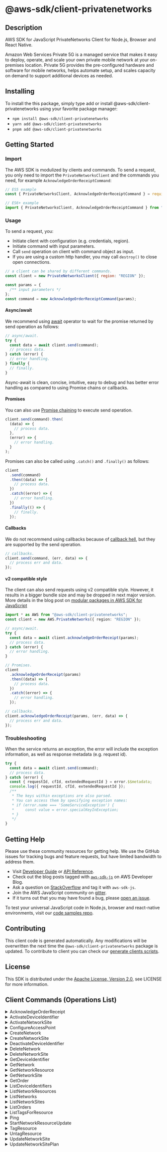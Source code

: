 <!-- generated file, do not edit directly -->

# @aws-sdk/client-privatenetworks

## Description

AWS SDK for JavaScript PrivateNetworks Client for Node.js, Browser and React Native.

<p>Amazon Web Services Private 5G is a managed service that makes it easy to deploy, operate, and scale
your own private mobile network at your on-premises location. Private 5G provides the
pre-configured hardware and software for mobile networks, helps automate setup, and
scales capacity on demand to support additional devices as needed.</p>

## Installing

To install the this package, simply type add or install @aws-sdk/client-privatenetworks
using your favorite package manager:

- `npm install @aws-sdk/client-privatenetworks`
- `yarn add @aws-sdk/client-privatenetworks`
- `pnpm add @aws-sdk/client-privatenetworks`

## Getting Started

### Import

The AWS SDK is modulized by clients and commands.
To send a request, you only need to import the `PrivateNetworksClient` and
the commands you need, for example `AcknowledgeOrderReceiptCommand`:

```js
// ES5 example
const { PrivateNetworksClient, AcknowledgeOrderReceiptCommand } = require("@aws-sdk/client-privatenetworks");
```

```ts
// ES6+ example
import { PrivateNetworksClient, AcknowledgeOrderReceiptCommand } from "@aws-sdk/client-privatenetworks";
```

### Usage

To send a request, you:

- Initiate client with configuration (e.g. credentials, region).
- Initiate command with input parameters.
- Call `send` operation on client with command object as input.
- If you are using a custom http handler, you may call `destroy()` to close open connections.

```js
// a client can be shared by different commands.
const client = new PrivateNetworksClient({ region: "REGION" });

const params = {
  /** input parameters */
};
const command = new AcknowledgeOrderReceiptCommand(params);
```

#### Async/await

We recommend using [await](https://developer.mozilla.org/en-US/docs/Web/JavaScript/Reference/Operators/await)
operator to wait for the promise returned by send operation as follows:

```js
// async/await.
try {
  const data = await client.send(command);
  // process data.
} catch (error) {
  // error handling.
} finally {
  // finally.
}
```

Async-await is clean, concise, intuitive, easy to debug and has better error handling
as compared to using Promise chains or callbacks.

#### Promises

You can also use [Promise chaining](https://developer.mozilla.org/en-US/docs/Web/JavaScript/Guide/Using_promises#chaining)
to execute send operation.

```js
client.send(command).then(
  (data) => {
    // process data.
  },
  (error) => {
    // error handling.
  }
);
```

Promises can also be called using `.catch()` and `.finally()` as follows:

```js
client
  .send(command)
  .then((data) => {
    // process data.
  })
  .catch((error) => {
    // error handling.
  })
  .finally(() => {
    // finally.
  });
```

#### Callbacks

We do not recommend using callbacks because of [callback hell](http://callbackhell.com/),
but they are supported by the send operation.

```js
// callbacks.
client.send(command, (err, data) => {
  // process err and data.
});
```

#### v2 compatible style

The client can also send requests using v2 compatible style.
However, it results in a bigger bundle size and may be dropped in next major version. More details in the blog post
on [modular packages in AWS SDK for JavaScript](https://aws.amazon.com/blogs/developer/modular-packages-in-aws-sdk-for-javascript/)

```ts
import * as AWS from "@aws-sdk/client-privatenetworks";
const client = new AWS.PrivateNetworks({ region: "REGION" });

// async/await.
try {
  const data = await client.acknowledgeOrderReceipt(params);
  // process data.
} catch (error) {
  // error handling.
}

// Promises.
client
  .acknowledgeOrderReceipt(params)
  .then((data) => {
    // process data.
  })
  .catch((error) => {
    // error handling.
  });

// callbacks.
client.acknowledgeOrderReceipt(params, (err, data) => {
  // process err and data.
});
```

### Troubleshooting

When the service returns an exception, the error will include the exception information,
as well as response metadata (e.g. request id).

```js
try {
  const data = await client.send(command);
  // process data.
} catch (error) {
  const { requestId, cfId, extendedRequestId } = error.$$metadata;
  console.log({ requestId, cfId, extendedRequestId });
  /**
   * The keys within exceptions are also parsed.
   * You can access them by specifying exception names:
   * if (error.name === 'SomeServiceException') {
   *     const value = error.specialKeyInException;
   * }
   */
}
```

## Getting Help

Please use these community resources for getting help.
We use the GitHub issues for tracking bugs and feature requests, but have limited bandwidth to address them.

- Visit [Developer Guide](https://docs.aws.amazon.com/sdk-for-javascript/v3/developer-guide/welcome.html)
  or [API Reference](https://docs.aws.amazon.com/AWSJavaScriptSDK/v3/latest/index.html).
- Check out the blog posts tagged with [`aws-sdk-js`](https://aws.amazon.com/blogs/developer/tag/aws-sdk-js/)
  on AWS Developer Blog.
- Ask a question on [StackOverflow](https://stackoverflow.com/questions/tagged/aws-sdk-js) and tag it with `aws-sdk-js`.
- Join the AWS JavaScript community on [gitter](https://gitter.im/aws/aws-sdk-js-v3).
- If it turns out that you may have found a bug, please [open an issue](https://github.com/aws/aws-sdk-js-v3/issues/new/choose).

To test your universal JavaScript code in Node.js, browser and react-native environments,
visit our [code samples repo](https://github.com/aws-samples/aws-sdk-js-tests).

## Contributing

This client code is generated automatically. Any modifications will be overwritten the next time the `@aws-sdk/client-privatenetworks` package is updated.
To contribute to client you can check our [generate clients scripts](https://github.com/aws/aws-sdk-js-v3/tree/main/scripts/generate-clients).

## License

This SDK is distributed under the
[Apache License, Version 2.0](http://www.apache.org/licenses/LICENSE-2.0),
see LICENSE for more information.

## Client Commands (Operations List)

<details>
<summary>
AcknowledgeOrderReceipt
</summary>

[Command API Reference](https://docs.aws.amazon.com/AWSJavaScriptSDK/v3/latest/clients/client-privatenetworks/classes/acknowledgeorderreceiptcommand.html) / [Input](https://docs.aws.amazon.com/AWSJavaScriptSDK/v3/latest/clients/client-privatenetworks/interfaces/acknowledgeorderreceiptcommandinput.html) / [Output](https://docs.aws.amazon.com/AWSJavaScriptSDK/v3/latest/clients/client-privatenetworks/interfaces/acknowledgeorderreceiptcommandoutput.html)

</details>
<details>
<summary>
ActivateDeviceIdentifier
</summary>

[Command API Reference](https://docs.aws.amazon.com/AWSJavaScriptSDK/v3/latest/clients/client-privatenetworks/classes/activatedeviceidentifiercommand.html) / [Input](https://docs.aws.amazon.com/AWSJavaScriptSDK/v3/latest/clients/client-privatenetworks/interfaces/activatedeviceidentifiercommandinput.html) / [Output](https://docs.aws.amazon.com/AWSJavaScriptSDK/v3/latest/clients/client-privatenetworks/interfaces/activatedeviceidentifiercommandoutput.html)

</details>
<details>
<summary>
ActivateNetworkSite
</summary>

[Command API Reference](https://docs.aws.amazon.com/AWSJavaScriptSDK/v3/latest/clients/client-privatenetworks/classes/activatenetworksitecommand.html) / [Input](https://docs.aws.amazon.com/AWSJavaScriptSDK/v3/latest/clients/client-privatenetworks/interfaces/activatenetworksitecommandinput.html) / [Output](https://docs.aws.amazon.com/AWSJavaScriptSDK/v3/latest/clients/client-privatenetworks/interfaces/activatenetworksitecommandoutput.html)

</details>
<details>
<summary>
ConfigureAccessPoint
</summary>

[Command API Reference](https://docs.aws.amazon.com/AWSJavaScriptSDK/v3/latest/clients/client-privatenetworks/classes/configureaccesspointcommand.html) / [Input](https://docs.aws.amazon.com/AWSJavaScriptSDK/v3/latest/clients/client-privatenetworks/interfaces/configureaccesspointcommandinput.html) / [Output](https://docs.aws.amazon.com/AWSJavaScriptSDK/v3/latest/clients/client-privatenetworks/interfaces/configureaccesspointcommandoutput.html)

</details>
<details>
<summary>
CreateNetwork
</summary>

[Command API Reference](https://docs.aws.amazon.com/AWSJavaScriptSDK/v3/latest/clients/client-privatenetworks/classes/createnetworkcommand.html) / [Input](https://docs.aws.amazon.com/AWSJavaScriptSDK/v3/latest/clients/client-privatenetworks/interfaces/createnetworkcommandinput.html) / [Output](https://docs.aws.amazon.com/AWSJavaScriptSDK/v3/latest/clients/client-privatenetworks/interfaces/createnetworkcommandoutput.html)

</details>
<details>
<summary>
CreateNetworkSite
</summary>

[Command API Reference](https://docs.aws.amazon.com/AWSJavaScriptSDK/v3/latest/clients/client-privatenetworks/classes/createnetworksitecommand.html) / [Input](https://docs.aws.amazon.com/AWSJavaScriptSDK/v3/latest/clients/client-privatenetworks/interfaces/createnetworksitecommandinput.html) / [Output](https://docs.aws.amazon.com/AWSJavaScriptSDK/v3/latest/clients/client-privatenetworks/interfaces/createnetworksitecommandoutput.html)

</details>
<details>
<summary>
DeactivateDeviceIdentifier
</summary>

[Command API Reference](https://docs.aws.amazon.com/AWSJavaScriptSDK/v3/latest/clients/client-privatenetworks/classes/deactivatedeviceidentifiercommand.html) / [Input](https://docs.aws.amazon.com/AWSJavaScriptSDK/v3/latest/clients/client-privatenetworks/interfaces/deactivatedeviceidentifiercommandinput.html) / [Output](https://docs.aws.amazon.com/AWSJavaScriptSDK/v3/latest/clients/client-privatenetworks/interfaces/deactivatedeviceidentifiercommandoutput.html)

</details>
<details>
<summary>
DeleteNetwork
</summary>

[Command API Reference](https://docs.aws.amazon.com/AWSJavaScriptSDK/v3/latest/clients/client-privatenetworks/classes/deletenetworkcommand.html) / [Input](https://docs.aws.amazon.com/AWSJavaScriptSDK/v3/latest/clients/client-privatenetworks/interfaces/deletenetworkcommandinput.html) / [Output](https://docs.aws.amazon.com/AWSJavaScriptSDK/v3/latest/clients/client-privatenetworks/interfaces/deletenetworkcommandoutput.html)

</details>
<details>
<summary>
DeleteNetworkSite
</summary>

[Command API Reference](https://docs.aws.amazon.com/AWSJavaScriptSDK/v3/latest/clients/client-privatenetworks/classes/deletenetworksitecommand.html) / [Input](https://docs.aws.amazon.com/AWSJavaScriptSDK/v3/latest/clients/client-privatenetworks/interfaces/deletenetworksitecommandinput.html) / [Output](https://docs.aws.amazon.com/AWSJavaScriptSDK/v3/latest/clients/client-privatenetworks/interfaces/deletenetworksitecommandoutput.html)

</details>
<details>
<summary>
GetDeviceIdentifier
</summary>

[Command API Reference](https://docs.aws.amazon.com/AWSJavaScriptSDK/v3/latest/clients/client-privatenetworks/classes/getdeviceidentifiercommand.html) / [Input](https://docs.aws.amazon.com/AWSJavaScriptSDK/v3/latest/clients/client-privatenetworks/interfaces/getdeviceidentifiercommandinput.html) / [Output](https://docs.aws.amazon.com/AWSJavaScriptSDK/v3/latest/clients/client-privatenetworks/interfaces/getdeviceidentifiercommandoutput.html)

</details>
<details>
<summary>
GetNetwork
</summary>

[Command API Reference](https://docs.aws.amazon.com/AWSJavaScriptSDK/v3/latest/clients/client-privatenetworks/classes/getnetworkcommand.html) / [Input](https://docs.aws.amazon.com/AWSJavaScriptSDK/v3/latest/clients/client-privatenetworks/interfaces/getnetworkcommandinput.html) / [Output](https://docs.aws.amazon.com/AWSJavaScriptSDK/v3/latest/clients/client-privatenetworks/interfaces/getnetworkcommandoutput.html)

</details>
<details>
<summary>
GetNetworkResource
</summary>

[Command API Reference](https://docs.aws.amazon.com/AWSJavaScriptSDK/v3/latest/clients/client-privatenetworks/classes/getnetworkresourcecommand.html) / [Input](https://docs.aws.amazon.com/AWSJavaScriptSDK/v3/latest/clients/client-privatenetworks/interfaces/getnetworkresourcecommandinput.html) / [Output](https://docs.aws.amazon.com/AWSJavaScriptSDK/v3/latest/clients/client-privatenetworks/interfaces/getnetworkresourcecommandoutput.html)

</details>
<details>
<summary>
GetNetworkSite
</summary>

[Command API Reference](https://docs.aws.amazon.com/AWSJavaScriptSDK/v3/latest/clients/client-privatenetworks/classes/getnetworksitecommand.html) / [Input](https://docs.aws.amazon.com/AWSJavaScriptSDK/v3/latest/clients/client-privatenetworks/interfaces/getnetworksitecommandinput.html) / [Output](https://docs.aws.amazon.com/AWSJavaScriptSDK/v3/latest/clients/client-privatenetworks/interfaces/getnetworksitecommandoutput.html)

</details>
<details>
<summary>
GetOrder
</summary>

[Command API Reference](https://docs.aws.amazon.com/AWSJavaScriptSDK/v3/latest/clients/client-privatenetworks/classes/getordercommand.html) / [Input](https://docs.aws.amazon.com/AWSJavaScriptSDK/v3/latest/clients/client-privatenetworks/interfaces/getordercommandinput.html) / [Output](https://docs.aws.amazon.com/AWSJavaScriptSDK/v3/latest/clients/client-privatenetworks/interfaces/getordercommandoutput.html)

</details>
<details>
<summary>
ListDeviceIdentifiers
</summary>

[Command API Reference](https://docs.aws.amazon.com/AWSJavaScriptSDK/v3/latest/clients/client-privatenetworks/classes/listdeviceidentifierscommand.html) / [Input](https://docs.aws.amazon.com/AWSJavaScriptSDK/v3/latest/clients/client-privatenetworks/interfaces/listdeviceidentifierscommandinput.html) / [Output](https://docs.aws.amazon.com/AWSJavaScriptSDK/v3/latest/clients/client-privatenetworks/interfaces/listdeviceidentifierscommandoutput.html)

</details>
<details>
<summary>
ListNetworkResources
</summary>

[Command API Reference](https://docs.aws.amazon.com/AWSJavaScriptSDK/v3/latest/clients/client-privatenetworks/classes/listnetworkresourcescommand.html) / [Input](https://docs.aws.amazon.com/AWSJavaScriptSDK/v3/latest/clients/client-privatenetworks/interfaces/listnetworkresourcescommandinput.html) / [Output](https://docs.aws.amazon.com/AWSJavaScriptSDK/v3/latest/clients/client-privatenetworks/interfaces/listnetworkresourcescommandoutput.html)

</details>
<details>
<summary>
ListNetworks
</summary>

[Command API Reference](https://docs.aws.amazon.com/AWSJavaScriptSDK/v3/latest/clients/client-privatenetworks/classes/listnetworkscommand.html) / [Input](https://docs.aws.amazon.com/AWSJavaScriptSDK/v3/latest/clients/client-privatenetworks/interfaces/listnetworkscommandinput.html) / [Output](https://docs.aws.amazon.com/AWSJavaScriptSDK/v3/latest/clients/client-privatenetworks/interfaces/listnetworkscommandoutput.html)

</details>
<details>
<summary>
ListNetworkSites
</summary>

[Command API Reference](https://docs.aws.amazon.com/AWSJavaScriptSDK/v3/latest/clients/client-privatenetworks/classes/listnetworksitescommand.html) / [Input](https://docs.aws.amazon.com/AWSJavaScriptSDK/v3/latest/clients/client-privatenetworks/interfaces/listnetworksitescommandinput.html) / [Output](https://docs.aws.amazon.com/AWSJavaScriptSDK/v3/latest/clients/client-privatenetworks/interfaces/listnetworksitescommandoutput.html)

</details>
<details>
<summary>
ListOrders
</summary>

[Command API Reference](https://docs.aws.amazon.com/AWSJavaScriptSDK/v3/latest/clients/client-privatenetworks/classes/listorderscommand.html) / [Input](https://docs.aws.amazon.com/AWSJavaScriptSDK/v3/latest/clients/client-privatenetworks/interfaces/listorderscommandinput.html) / [Output](https://docs.aws.amazon.com/AWSJavaScriptSDK/v3/latest/clients/client-privatenetworks/interfaces/listorderscommandoutput.html)

</details>
<details>
<summary>
ListTagsForResource
</summary>

[Command API Reference](https://docs.aws.amazon.com/AWSJavaScriptSDK/v3/latest/clients/client-privatenetworks/classes/listtagsforresourcecommand.html) / [Input](https://docs.aws.amazon.com/AWSJavaScriptSDK/v3/latest/clients/client-privatenetworks/interfaces/listtagsforresourcecommandinput.html) / [Output](https://docs.aws.amazon.com/AWSJavaScriptSDK/v3/latest/clients/client-privatenetworks/interfaces/listtagsforresourcecommandoutput.html)

</details>
<details>
<summary>
Ping
</summary>

[Command API Reference](https://docs.aws.amazon.com/AWSJavaScriptSDK/v3/latest/clients/client-privatenetworks/classes/pingcommand.html) / [Input](https://docs.aws.amazon.com/AWSJavaScriptSDK/v3/latest/clients/client-privatenetworks/interfaces/pingcommandinput.html) / [Output](https://docs.aws.amazon.com/AWSJavaScriptSDK/v3/latest/clients/client-privatenetworks/interfaces/pingcommandoutput.html)

</details>
<details>
<summary>
StartNetworkResourceUpdate
</summary>

[Command API Reference](https://docs.aws.amazon.com/AWSJavaScriptSDK/v3/latest/clients/client-privatenetworks/classes/startnetworkresourceupdatecommand.html) / [Input](https://docs.aws.amazon.com/AWSJavaScriptSDK/v3/latest/clients/client-privatenetworks/interfaces/startnetworkresourceupdatecommandinput.html) / [Output](https://docs.aws.amazon.com/AWSJavaScriptSDK/v3/latest/clients/client-privatenetworks/interfaces/startnetworkresourceupdatecommandoutput.html)

</details>
<details>
<summary>
TagResource
</summary>

[Command API Reference](https://docs.aws.amazon.com/AWSJavaScriptSDK/v3/latest/clients/client-privatenetworks/classes/tagresourcecommand.html) / [Input](https://docs.aws.amazon.com/AWSJavaScriptSDK/v3/latest/clients/client-privatenetworks/interfaces/tagresourcecommandinput.html) / [Output](https://docs.aws.amazon.com/AWSJavaScriptSDK/v3/latest/clients/client-privatenetworks/interfaces/tagresourcecommandoutput.html)

</details>
<details>
<summary>
UntagResource
</summary>

[Command API Reference](https://docs.aws.amazon.com/AWSJavaScriptSDK/v3/latest/clients/client-privatenetworks/classes/untagresourcecommand.html) / [Input](https://docs.aws.amazon.com/AWSJavaScriptSDK/v3/latest/clients/client-privatenetworks/interfaces/untagresourcecommandinput.html) / [Output](https://docs.aws.amazon.com/AWSJavaScriptSDK/v3/latest/clients/client-privatenetworks/interfaces/untagresourcecommandoutput.html)

</details>
<details>
<summary>
UpdateNetworkSite
</summary>

[Command API Reference](https://docs.aws.amazon.com/AWSJavaScriptSDK/v3/latest/clients/client-privatenetworks/classes/updatenetworksitecommand.html) / [Input](https://docs.aws.amazon.com/AWSJavaScriptSDK/v3/latest/clients/client-privatenetworks/interfaces/updatenetworksitecommandinput.html) / [Output](https://docs.aws.amazon.com/AWSJavaScriptSDK/v3/latest/clients/client-privatenetworks/interfaces/updatenetworksitecommandoutput.html)

</details>
<details>
<summary>
UpdateNetworkSitePlan
</summary>

[Command API Reference](https://docs.aws.amazon.com/AWSJavaScriptSDK/v3/latest/clients/client-privatenetworks/classes/updatenetworksiteplancommand.html) / [Input](https://docs.aws.amazon.com/AWSJavaScriptSDK/v3/latest/clients/client-privatenetworks/interfaces/updatenetworksiteplancommandinput.html) / [Output](https://docs.aws.amazon.com/AWSJavaScriptSDK/v3/latest/clients/client-privatenetworks/interfaces/updatenetworksiteplancommandoutput.html)

</details>
